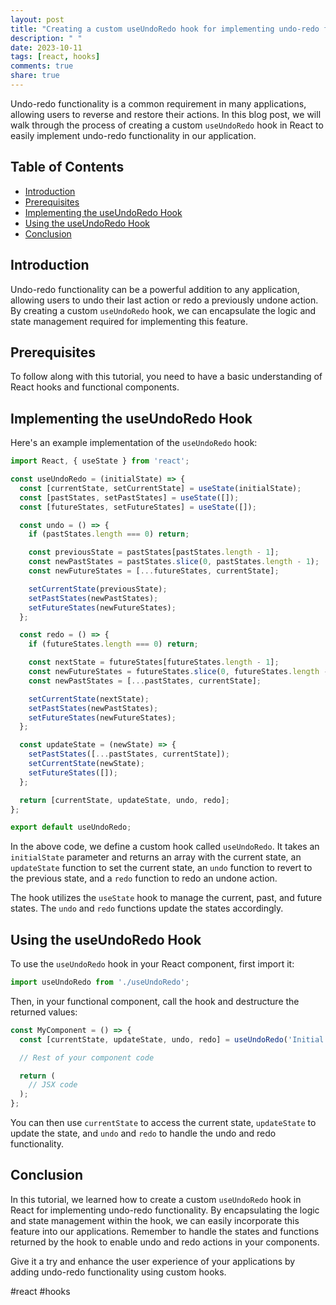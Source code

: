 ```yaml
---
layout: post
title: "Creating a custom useUndoRedo hook for implementing undo-redo functionality"
description: " "
date: 2023-10-11
tags: [react, hooks]
comments: true
share: true
---
```


Undo-redo functionality is a common requirement in many applications, allowing users to reverse and restore their actions. In this blog post, we will walk through the process of creating a custom `useUndoRedo` hook in React to easily implement undo-redo functionality in our application.

## Table of Contents
- [Introduction](#introduction)
- [Prerequisites](#prerequisites)
- [Implementing the useUndoRedo Hook](#implementing-the-useundoredo-hook)
- [Using the useUndoRedo Hook](#using-the-useundoredo-hook)
- [Conclusion](#conclusion)

## Introduction
Undo-redo functionality can be a powerful addition to any application, allowing users to undo their last action or redo a previously undone action. By creating a custom `useUndoRedo` hook, we can encapsulate the logic and state management required for implementing this feature.

## Prerequisites
To follow along with this tutorial, you need to have a basic understanding of React hooks and functional components.

## Implementing the useUndoRedo Hook
Here's an example implementation of the `useUndoRedo` hook:

```javascript
import React, { useState } from 'react';

const useUndoRedo = (initialState) => {
  const [currentState, setCurrentState] = useState(initialState);
  const [pastStates, setPastStates] = useState([]);
  const [futureStates, setFutureStates] = useState([]);

  const undo = () => {
    if (pastStates.length === 0) return;

    const previousState = pastStates[pastStates.length - 1];
    const newPastStates = pastStates.slice(0, pastStates.length - 1);
    const newFutureStates = [...futureStates, currentState];

    setCurrentState(previousState);
    setPastStates(newPastStates);
    setFutureStates(newFutureStates);
  };

  const redo = () => {
    if (futureStates.length === 0) return;

    const nextState = futureStates[futureStates.length - 1];
    const newFutureStates = futureStates.slice(0, futureStates.length - 1);
    const newPastStates = [...pastStates, currentState];

    setCurrentState(nextState);
    setPastStates(newPastStates);
    setFutureStates(newFutureStates);
  };

  const updateState = (newState) => {
    setPastStates([...pastStates, currentState]);
    setCurrentState(newState);
    setFutureStates([]);
  };

  return [currentState, updateState, undo, redo];
};

export default useUndoRedo;
```

In the above code, we define a custom hook called `useUndoRedo`. It takes an `initialState` parameter and returns an array with the current state, an `updateState` function to set the current state, an `undo` function to revert to the previous state, and a `redo` function to redo an undone action.

The hook utilizes the `useState` hook to manage the current, past, and future states. The `undo` and `redo` functions update the states accordingly.

## Using the useUndoRedo Hook
To use the `useUndoRedo` hook in your React component, first import it:

```javascript
import useUndoRedo from './useUndoRedo';
```

Then, in your functional component, call the hook and destructure the returned values:

```javascript
const MyComponent = () => {
  const [currentState, updateState, undo, redo] = useUndoRedo('Initial state');

  // Rest of your component code

  return (
    // JSX code
  );
};
```

You can then use `currentState` to access the current state, `updateState` to update the state, and `undo` and `redo` to handle the undo and redo functionality.

## Conclusion
In this tutorial, we learned how to create a custom `useUndoRedo` hook in React for implementing undo-redo functionality. By encapsulating the logic and state management within the hook, we can easily incorporate this feature into our applications. Remember to handle the states and functions returned by the hook to enable undo and redo actions in your components.

Give it a try and enhance the user experience of your applications by adding undo-redo functionality using custom hooks.

#react #hooks